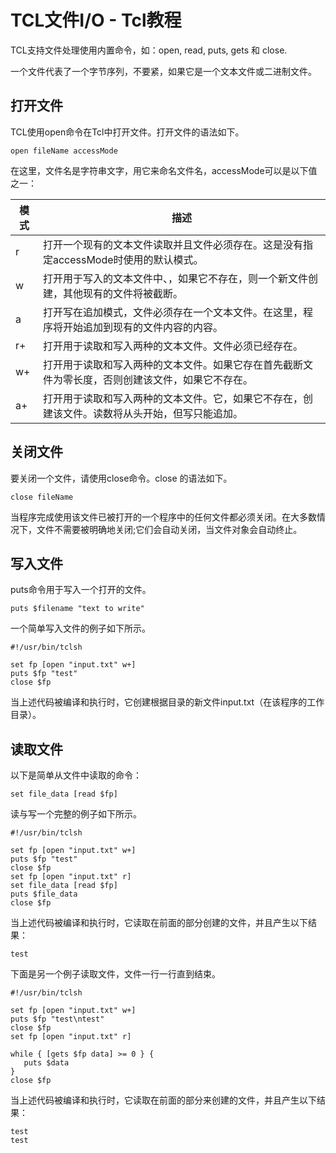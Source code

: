 # TCL文件I/O - Tcl教程

TCL支持文件处理使用内置命令，如：open, read, puts, gets 和 close.

一个文件代表了一个字节序列，不要紧，如果它是一个文本文件或二进制文件。

## 打开文件

TCL使用open命令在Tcl中打开文件。打开文件的语法如下。

```
open fileName accessMode
```

在这里，文件名是字符串文字，用它来命名文件名，accessMode可以是以下值之一：

| 模式 | 描述 |
| --- | --- |
| r | 打开一个现有的文本文件读取并且文件必须存在。这是没有指定accessMode时使用的默认模式。 |
| w | 打开用于写入的文本文件中、，如果它不存在，则一个新文件创建，其他现有的文件将被截断。 |
| a | 打开写在追加模式，文件必须存在一个文本文件。在这里，程序将开始追加到现有的文件内容的内容。 |
| r+ | 打开用于读取和写入两种的文本文件。文件必须已经存在。 |
| w+ | 打开用于读取和写入两种的文本文件。如果它存在首先截断文件为零长度，否则创建该文件，如果它不存在。 |
| a+ | 打开用于读取和写入两种的文本文件。它，如果它不存在，创建该文件。读数将从头开始，但写只能追加。 |

## 关闭文件

要关闭一个文件，请使用close命令。close 的语法如下。

```
close fileName 
```

当程序完成使用该文件已被打开的一个程序中的任何文件都必须关闭。在大多数情况下，文件不需要被明确地关闭;它们会自动关闭，当文件对象会自动终止。

## 写入文件

puts命令用于写入一个打开的文件。

```
puts $filename "text to write"
```

一个简单写入文件的例子如下所示。

```
#!/usr/bin/tclsh

set fp [open "input.txt" w+]
puts $fp "test"
close $fp
```

当上述代码被编译和执行时，它创建根据目录的新文件input.txt（在该程序的工作目录）。

## 读取文件

以下是简单从文件中读取的命令：

```
set file_data [read $fp]
```

读与写一个完整的例子如下所示。

```
#!/usr/bin/tclsh

set fp [open "input.txt" w+]
puts $fp "test"
close $fp
set fp [open "input.txt" r]
set file_data [read $fp]
puts $file_data
close $fp
```

当上述代码被编译和执行时，它读取在前面的部分创建的文件，并且产生以下结果：

```
test

```

下面是另一个例子读取文件，文件一行一行直到结束。

```
#!/usr/bin/tclsh

set fp [open "input.txt" w+]
puts $fp "test\ntest"
close $fp
set fp [open "input.txt" r]

while { [gets $fp data] >= 0 } {
   puts $data
}
close $fp
```

当上述代码被编译和执行时，它读取在前面的部分来创建的文件，并且产生以下结果：

```
test
test
```

 